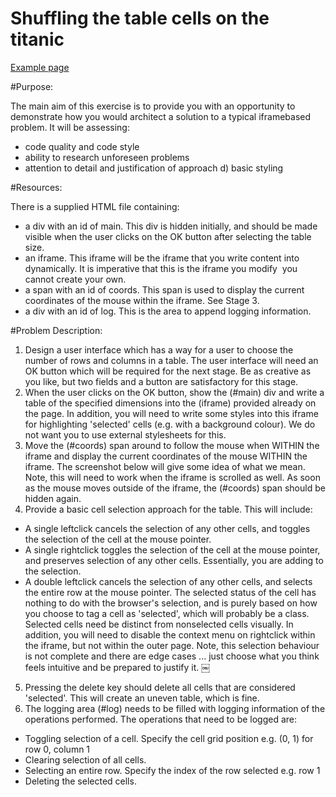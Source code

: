 Shuffling the table cells on the titanic
==============

<a href="https://rawgit.com/parham-fazel/table_modifier/master/exercise.html" target="_blank">Example page</a>


#Purpose:

The main aim of this exercise is to provide you with an opportunity to demonstrate how you would architect a solution to a typical iframe­based problem. It will be assessing:
* code quality and code style
* ability to research unforeseen problems
* attention to detail and justification of approach d) basic styling

#Resources:

There is a supplied HTML file containing:
* a div with an id of main. This div is hidden initially, and should be made visible when the
user clicks on the OK button after selecting the table size.
* an iframe. This iframe will be the iframe that you write content into dynamically. It is
imperative that this is the iframe you modify ­­­ you cannot create your own.
* a span with an id of coords. This span is used to display the current coordinates of the
mouse within the iframe. See Stage 3.
* a div with an id of log. This is the area to append logging information.

#Problem Description:

1. Design a user interface which has a way for a user to choose the number of rows and columns in a table. The user interface will need an OK button which will be required for the next stage. Be as creative as you like, but two fields and a button are satisfactory for this stage.
2. When the user clicks on the OK button, show the (#main) div and write a table of the specified dimensions into the (iframe) provided already on the page. In addition, you will need to write some styles into this iframe for highlighting 'selected' cells (e.g. with a background colour). We do not want you to use external stylesheets for this.
3. Move the (#coords) span around to follow the mouse when WITHIN the iframe and display the current coordinates of the mouse WITHIN the iframe. The screenshot below will give some idea of what we mean. Note, this will need to work when the iframe is scrolled as well. As soon as the mouse moves outside of the iframe, the (#coords) span should be hidden again.
4. Provide a basic cell selection approach for the table. This will include:
  * A single left­click cancels the selection of any other cells, and toggles the selection of the cell at the mouse pointer.
  * A single right­click toggles the selection of the cell at the mouse pointer, and preserves selection of any other cells. Essentially, you are adding to the selection.
  * A double left­click cancels the selection of any other cells, and selects the entire row at the mouse pointer.
The selected status of the cell has nothing to do with the browser's selection, and is purely based on how you choose to tag a cell as 'selected', which will probably be a class. Selected cells need be distinct from non­selected cells visually.
In addition, you will need to disable the context menu on right­click within the iframe, but not within the outer page.
Note, this selection behaviour is not complete and there are edge cases ... just choose what you think feels intuitive and be prepared to justify it.
￼
5. Pressing the delete key should delete all cells that are considered 'selected'. This will create an uneven table, which is fine.
6. The logging area (#log) needs to be filled with logging information of the operations performed. The operations that need to be logged are:
  * Toggling selection of a cell. Specify the cell grid position e.g. (0, 1) for row 0, column 1
  * Clearing selection of all cells.
  * Selecting an entire row. Specify the index of the row selected
e.g. row 1
  * Deleting the selected cells.
